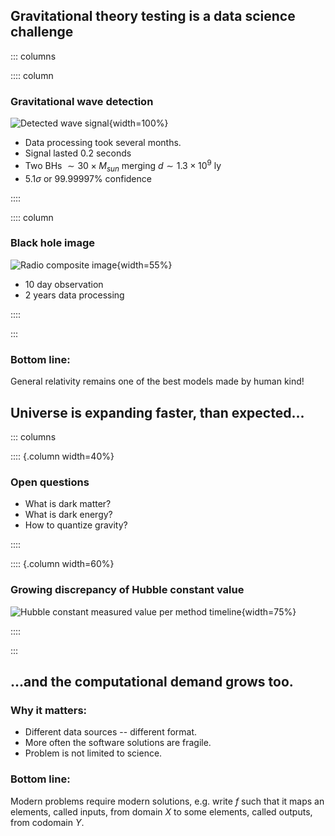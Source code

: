 ## Gravitational theory testing is a data science challenge

::: columns

:::: column

### Gravitational wave detection

![Detected wave signal](data/images/gravitatioanl-wave-detection.png){width=100%}

- Data processing took several months.
- Signal lasted $0.2$ seconds
- Two BHs $\sim 30 \times M_{sun}$ merging $d \sim 1.3\times10^9$ ly
- $5.1 \sigma$ or $99.99997\%$ confidence

::::

:::: column

### Black hole image

![Radio composite image](data/images/blackhole-image.png){width=55%}

- $10$ day observation
- $2$ years data processing

::::

:::

### Bottom line:

General relativity remains one of the best models made by human kind!

## Universe is expanding faster, than expected...

::: columns

:::: {.column width=40%}

### Open questions

- What is dark matter?
- What is dark energy?
- How to quantize gravity?

::::

:::: {.column width=60%}

### Growing discrepancy of Hubble constant value

![Hubble constant measured value per method timeline](data/images/cosmology-crisis.png){width=75%}

::::

:::

## ...and the computational demand grows too.

### Why it matters:

- Different data sources -- different format.
- More often the software solutions are fragile.
- Problem is not limited to science.

### Bottom line:

Modern problems require modern solutions, e.g. write $f$ such that it maps
an elements, called inputs, from domain $X$ to some elements, called outputs,
from codomain $Y$.
